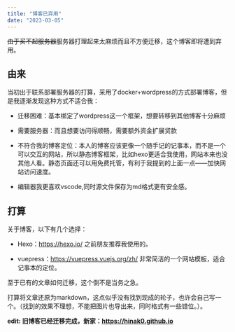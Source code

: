 ```yaml
---
title: "博客已弃用"
date: "2023-03-05"
---
```


~~由于买不起服务器~~服务器打理起来太麻烦而且不方便迁移，这个博客即将遭到弃用。

## 由来

当初出于联系部署服务器的打算，采用了docker+wordpress的方式部署博客，但是我逐渐发现这种方式不适合我：

- 迁移困难：基本绑定了wordpress这一个框架，想要转移到其他博客十分麻烦

- 需要服务器：而且想要访问得顺畅，需要额外资金扩展贷款

- 不符合我的博客定位：本人的博客应该更像一个随手记的记事本，而不是一个可以交互的网站，所以静态博客框架，比如hexo更适合我使用，网站本来也没其他人看。静态页面还可以用免费托管，有利于我提到的上面一点——加快网站访问速度。

- 编辑器我更喜欢vscode,同时源文件保存为md格式更有安全感。

## 打算

关于博客，以下有几个选择：

- Hexo：https://hexo.io/ 之前朋友推荐我使用的。

- vuepress：https://vuepress.vuejs.org/zh/ 非常简洁的一个网站模板，适合记事本的定位。

至于已有的文章如何迁移，这个倒不是当务之急。

打算将文章还原为markdown，这点似乎没有找到现成的轮子，也许会自己写一个。（找到的效果不理想，不能把图片也导出来，同时格式有一些错位。）。

**edit: 旧博客已经迁移完成，新家：https://hinak0.github.io**
